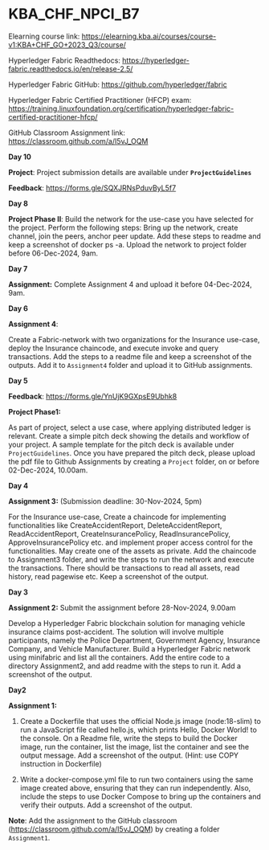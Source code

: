 # KBA_CHF_NPCI_B7

Elearning course link: https://elearning.kba.ai/courses/course-v1:KBA+CHF_GO+2023_Q3/course/

Hyperledger Fabric Readthedocs: https://hyperledger-fabric.readthedocs.io/en/release-2.5/

Hyperledger Fabric GitHub: https://github.com/hyperledger/fabric

Hyperledger Fabric Certified Practitioner (HFCP) exam: https://training.linuxfoundation.org/certification/hyperledger-fabric-certified-practitioner-hfcp/

GitHub Classroom Assignment link: https://classroom.github.com/a/I5vJ_OQM


**Day 10**

**Project**: Project submission details are available under **`ProjectGuidelines`**

**Feedback**: https://forms.gle/SQXJRNsPduvByL5f7


**Day 8**

**Project Phase II**: Build the network for the use-case you have selected for the project. Perform the following steps: Bring up the network, create channel, join the peers, anchor peer update. Add these steps to readme and keep a screenshot of docker ps -a. Upload the network to project folder before 06-Dec-2024, 9am.



**Day 7**


**Assignment:** Complete Assignment 4 and upload it before 04-Dec-2024, 9am.


**Day 6**

**Assignment 4**:

Create a Fabric-network with two organizations for the Insurance use-case, deploy the Insurance chaincode, and execute invoke and query transactions. Add the steps to a readme file and keep a screenshot of the outputs. Add it to `Assignment4` folder and upload it to GitHub assignments.


**Day 5**

**Feedback**: https://forms.gle/YnUjK9GXpsE9Ubhk8

**Project Phase1:**

As part of project, select a use case, where applying distributed ledger is relevant. Create a simple pitch deck showing the details and workflow of your project. A sample template for the pitch deck is available under `ProjectGuidelines`. Once you have prepared the pitch deck, please upload the pdf file to Github Assignments by creating a `Project` folder,  on or before 02-Dec-2024, 10.00am.



**Day 4**


**Assignment 3:** (Submission deadline: 30-Nov-2024, 5pm)

For the Insurance use-case, Create a chaincode for implementing functionalities like CreateAccidentReport, DeleteAccidentReport, ReadAccidentReport, CreateInsurancePolicy, ReadInsurancePolicy, ApproveInsurancePolicy etc. and implement proper access control for the functionalities. May create one of the assets as private. Add the chaincode to Assignment3 folder, and write the steps to run the network and execute the transactions. There should be transactions to read all assets, read history, read pagewise etc. Keep a screenshot of the output.


**Day 3**

**Assignment 2:** Submit the assignment before 28-Nov-2024, 9.00am

Develop a Hyperledger Fabric blockchain solution for managing vehicle insurance claims post-accident. The solution will involve multiple participants, namely the Police Department, Government Agency, Insurance Company, and Vehicle Manufacturer.
Build a Hyperledger Fabric network using minifabric and  list all the containers. Add the entire code to a directory Assignment2, and add readme with the steps to run it.  Add a screenshot of the output.

**Day2**

**Assignment 1:** 

1. Create a Dockerfile that uses the official Node.js image (node:18-slim) to run a JavaScript file called hello.js, which prints Hello, Docker World! to the console. On a Readme file, write the steps to build the Docker image, run the container, list the image, list the container and see the output message. Add a screenshot of the output. (Hint: use COPY instruction in Dockerfile)

2. Write a docker-compose.yml file to run two containers using the same image created above, ensuring that they can run independently. Also, include the steps to use Docker Compose to bring up the containers and verify their outputs. Add a screenshot of the output.

**Note**: Add the assignment to the GitHub classroom (https://classroom.github.com/a/I5vJ_OQM) by creating a folder `Assignment1`.
